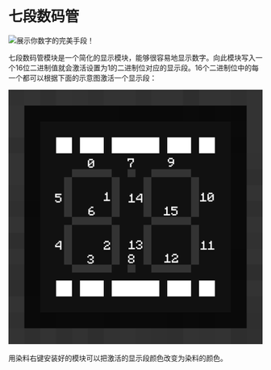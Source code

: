 # 七段数码管

![展示你数字的完美手段！](item:tisadvanced:seven_segment_display)

七段数码管模块是一个简化的显示模块，能够很容易地显示数字。向此模块写入一个16位二进制值就会激活设置为1的二进制位对应的显示段。16个二进制位中的每一个都可以根据下面的示意图激活一个显示段：

![七段数码管示意图](../img/seven_segment_display_diagram.png)

用染料右键安装好的模块可以把激活的显示段颜色改变为染料的颜色。

